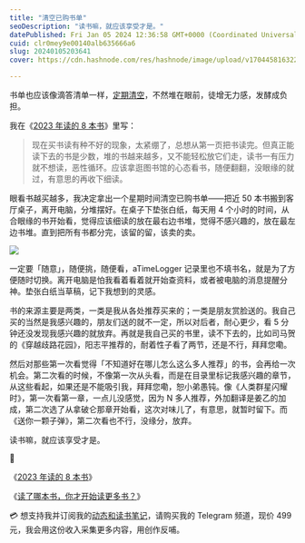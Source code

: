 ```yaml
---
title: "清空已购书单"
seoDescription: "读书嘛，就应该享受才是。"
datePublished: Fri Jan 05 2024 12:36:58 GMT+0000 (Coordinated Universal Time)
cuid: clr0mey9e00140alb635666a6
slug: 20240105203641
cover: https://cdn.hashnode.com/res/hashnode/image/upload/v1704458163227/f5e58a88-af42-4d14-b8a2-5755742f1f02.jpeg

---
```


书单也应该像滴答清单一样，[定期清空](https://mp.weixin.qq.com/s?__biz=MzI3MzU5MDA1OQ==&mid=2247488324&idx=1&sn=871a3cc8a6f0df70278325d8e5974359&chksm=eb21a100dc56281671841d5f1166673c8e09d8a3cea0c679f78421825401e5f4cada3e4b28a8#)，不然堆在眼前，徒增无力感，发酵成负担。

我在《[2023 年读的 8 本书](https://mp.weixin.qq.com/s?__biz=MzI3MzU5MDA1OQ==&mid=2247488224&idx=1&sn=b569ebc1717fb407690902455778be05&chksm=eb21a0a4dc5629b2937dc9b6237e5ae980e07c4bb0c63e705cd3e91c714aa0b53622259b7593#)》里写：

> 现在买书读有种不好的现象，太紧绷了，总想从第一页把书读完。但真正能读下去的书是少数，堆的书越来越多，又不能轻松放它们走，读书一有压力就不想读，恶性循环。应该拿逛图书馆的心态看书，随便翻翻，没眼缘的就过，有意思的再收下细读。

眼看书越买越多，我决定拿出一个星期时间清空已购书单——把近 50 本书搬到客厅桌子，离开电脑，分堆摆好。在桌子下垫张白纸，每天用 4 个小时的时间，从合眼缘的书开始看，觉得应该细读的放在最右边书堆，觉得不感兴趣的，放在最左边书堆。直到把所有书都分完，该留的留，该卖的卖。

![](https://cdn.hashnode.com/res/hashnode/image/upload/v1704458193397/0daba785-465a-4af1-81aa-083bf664ae5e.jpeg)

一定要「随意」，随便挑，随便看，aTimeLogger 记录里也不填书名，就是为了方便随时切换。离开电脑是怕我看着看着就开始查资料，或者被电脑的消息提醒分神。垫张白纸当草稿，记下我想到的灵感。

书的来源主要是两类，一类是我从各处推荐买来的；一类是朋友赏脸送的。我自己买的当然是我感兴趣的，朋友们送的就不一定，所以对后者，耐心更少，看 5 分钟还没发现我感兴趣的就放弃。再就是我自己买的书里，读不下去的，比如司马贺的《穿越歧路花园》，阳志平推荐的，耐着性子看了两节，还是不行，拜拜您嘞。

然后对那些第一次看觉得「不知道好在哪儿怎么这么多人推荐」的书，会再给一次机会。第二次看的时候，不像第一次从头看，而是在目录里标记我感兴趣的章节，从这些看起，如果还是不能吸引我，拜拜您嘞，恕小弟愚钝。像《人类群星闪耀时》，第一次看第一章，一点儿没感觉，因为 N 多人推荐，外加翻译是姜乙的加成，第二次选了从拿破仑那章开始看，这次对味儿了，有意思，就暂时留下。而《送你一颗子弹》，第二次看也不行，没缘分，放弃。

读书嘛，就应该享受才是。

🔗

《[2023 年读的 8 本书](https://mp.weixin.qq.com/s?__biz=MzI3MzU5MDA1OQ==&mid=2247488224&idx=1&sn=b569ebc1717fb407690902455778be05&chksm=eb21a0a4dc5629b2937dc9b6237e5ae980e07c4bb0c63e705cd3e91c714aa0b53622259b7593#)》

《[读了哪本书，你才开始读更多书？](https://mp.weixin.qq.com/s?__biz=MzI3MzU5MDA1OQ==&mid=2247485347&idx=1&sn=14b8042d79c97171d8c02034800a961b&chksm=eb21b5e7dc563cf181f2c2d70235eb322b615a31aa91a0671db913cea55564f5b45bcdde9c2f#)》

💳 想支持我并订阅我的[动态和读书笔记](https://mp.weixin.qq.com/s/A_yK10ktL8Nl7RzsnGwzEg)，请购买我的 Telegram 频道，现价 499 元，我会用这份收入采集更多内容，用创作反哺。